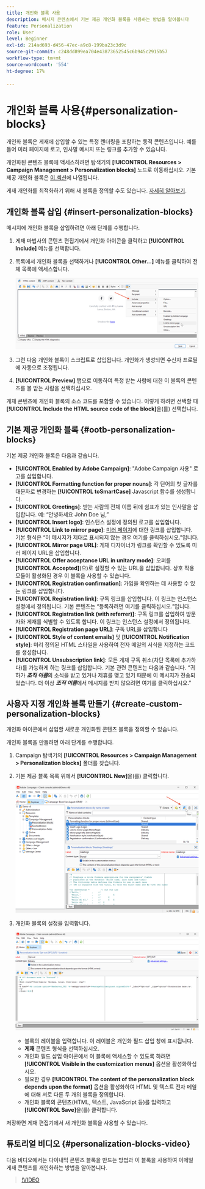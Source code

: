 ```yaml
---
title: 개인화 블록 사용
description: 메시지 콘텐츠에서 기본 제공 개인화 블록을 사용하는 방법을 알아봅니다
feature: Personalization
role: User
level: Beginner
exl-id: 214ad693-d456-47ec-a9c8-199ba23c3d9c
source-git-commit: c248dd899ea704e43873652545c6b945c2915b57
workflow-type: tm+mt
source-wordcount: '554'
ht-degree: 17%

---
```


# 개인화 블록 사용{#personalization-blocks}

개인화 블록은 게재에 삽입할 수 있는 특정 렌더링을 포함하는 동적 콘텐츠입니다. 예를 들어 미러 페이지에 로고, 인사말 메시지 또는 링크를 추가할 수 있습니다.

개인화된 콘텐츠 블록에 액세스하려면 탐색기의 **[!UICONTROL Resources > Campaign Management > Personalization blocks]** 노드로 이동하십시오. 기본 제공 개인화 블록은 [이 섹션](#ootb-personalization-blocks)에 나열됩니다.

게재 개인화를 최적화하기 위해 새 블록을 정의할 수도 있습니다. [자세히 알아보기](#create-custom-personalization-blocks).

## 개인화 블록 삽입 {#insert-personalization-blocks}

메시지에 개인화 블록을 삽입하려면 아래 단계를 수행합니다.

1. 게재 마법사의 콘텐츠 편집기에서 개인화 아이콘을 클릭하고 **[!UICONTROL Include]** 메뉴를 선택합니다.
1. 목록에서 개인화 블록을 선택하거나 **[!UICONTROL Other...]** 메뉴를 클릭하여 전체 목록에 액세스합니다.

   ![](assets/perso-content-block.png)

1. 그런 다음 개인화 블록이 스크립트로 삽입됩니다. 개인화가 생성되면 수신자 프로필에 자동으로 조정됩니다.
1. **[!UICONTROL Preview]** 탭으로 이동하여 특정 받는 사람에 대한 이 블록의 콘텐츠를 볼 받는 사람을 선택하십시오.

게재 콘텐츠에 개인화 블록의 소스 코드를 포함할 수 있습니다. 이렇게 하려면 선택할 때 **[!UICONTROL Include the HTML source code of the block]**&#x200B;을(를) 선택합니다.

## 기본 제공 개인화 블록 {#ootb-personalization-blocks}

기본 제공 개인화 블록은 다음과 같습니다.

* **[!UICONTROL Enabled by Adobe Campaign]**: &quot;Adobe Campaign 사용&quot; 로고를 삽입합니다.
* **[!UICONTROL Formatting function for proper nouns]**: 각 단어의 첫 글자를 대문자로 변경하는 **[!UICONTROL toSmartCase]** Javascript 함수를 생성합니다.
* **[!UICONTROL Greetings]**: 받는 사람의 전체 이름 뒤에 쉼표가 있는 인사말을 삽입합니다. 예: “안녕하세요 John Doe 님,”
* **[!UICONTROL Insert logo]**: 인스턴스 설정에 정의된 로고를 삽입합니다.
* **[!UICONTROL Link to mirror page]**: [미러 페이지](mirror-page.md)에 대한 링크를 삽입합니다. 기본 형식은 “이 메시지가 제대로 표시되지 않는 경우 여기를 클릭하십시오.”입니다.
* **[!UICONTROL Mirror page URL]**: 게재 디자이너가 링크를 확인할 수 있도록 미러 페이지 URL을 삽입합니다.
* **[!UICONTROL Offer acceptance URL in unitary mode]**: 오퍼를 **[!UICONTROL Accepted]**(으)로 설정할 수 있는 URL을 삽입합니다. 상호 작용 모듈이 활성화된 경우 이 블록을 사용할 수 있습니다.
* **[!UICONTROL Registration confirmation]**: 가입을 확인하는 데 사용할 수 있는 링크를 삽입합니다.
* **[!UICONTROL Registration link]**: 구독 링크를 삽입합니다. 이 링크는 인스턴스 설정에서 정의됩니다. 기본 콘텐츠는 “등록하려면 여기를 클릭하십시오.”입니다.
* **[!UICONTROL Registration link (with referrer)]**: 구독 링크를 삽입하여 방문자와 게재를 식별할 수 있도록 합니다. 이 링크는 인스턴스 설정에서 정의됩니다.
* **[!UICONTROL Registration page URL]**: 구독 URL을 삽입합니다
* **[!UICONTROL Style of content emails]** 및 **[!UICONTROL Notification style]**: 미리 정의된 HTML 스타일을 사용하여 전자 메일의 서식을 지정하는 코드를 생성합니다.
* **[!UICONTROL Unsubscription link]**: 모든 게재 구독 취소(차단 목록에 추가하다)를 가능하게 하는 링크를 삽입합니다. 기본 관련 콘텐츠는 다음과 같습니다. “귀하가 ***조직 이름***&#x200B;의 소식을 받고 있거나 제휴를 맺고 있기 때문에 이 메시지가 전송되었습니다. 더 이상 ***조직 이름***&#x200B;에서 메시지를 받지 않으려면 여기를 클릭하십시오.”

## 사용자 지정 개인화 블록 만들기 {#create-custom-personalization-blocks}

개인화 아이콘에서 삽입할 새로운 개인화된 콘텐츠 블록을 정의할 수 있습니다.

개인화 블록을 만들려면 아래 단계를 수행합니다.

1. Campaign 탐색기의 **[!UICONTROL Resources > Campaign Management > Personalization blocks]** 폴더를 찾습니다.
1. 기본 제공 블록 목록 위에서 **[!UICONTROL New]**&#x200B;을(를) 클릭합니다.

   ![](assets/perso-new-block.png)

1. 개인화 블록의 설정을 입력합니다.

   ![](assets/perso-custom-block.png)

   * 블록의 레이블을 입력합니다. 이 레이블은 개인화 필드 삽입 창에 표시됩니다.
   * **게재** 콘텐츠 형식을 선택하십시오.
   * 개인화 필드 삽입 아이콘에서 이 블록에 액세스할 수 있도록 하려면 **[!UICONTROL Visible in the customization menus]** 옵션을 활성화하십시오.
   * 필요한 경우 **[!UICONTROL The content of the personalization block depends upon the format]** 옵션을 활성화하여 HTML 및 텍스트 전자 메일에 대해 서로 다른 두 개의 블록을 정의합니다.
   * 개인화 블록의 콘텐츠(HTML, 텍스트, JavaScript 등)를 입력하고 **[!UICONTROL Save]**&#x200B;을(를) 클릭합니다.

저장하면 게재 편집기에서 새 개인화 블록을 사용할 수 있습니다.

## 튜토리얼 비디오 {#personalization-blocks-video}

다음 비디오에서는 다이내믹 콘텐츠 블록을 만드는 방법과 이 블록을 사용하여 이메일 게재 콘텐츠를 개인화하는 방법을 알아봅니다.

>[!VIDEO](https://video.tv.adobe.com/v/342088?quality=12)
